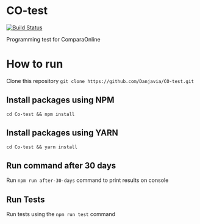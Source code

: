 # CO-test
[![Build Status](https://travis-ci.org/Danjavia/CO-test.png?branch=master)](https://travis-ci.org/Danjavia/CO-test)

Programming test for ComparaOnline

# How to run

Clone this repository ``git clone https://github.com/Danjavia/CO-test.git``

## Install packages using NPM

``cd Co-test && npm install``

## Install packages using YARN

``cd Co-test && yarn install``

## Run command after 30 days

Run ``npm run after-30-days`` command to print results on console

## Run Tests

Run tests using the ``npm run test`` command
